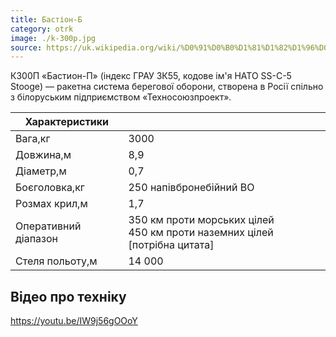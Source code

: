 ```yaml
---
title: Бастіон-Б
category: otrk
image: ./k-300p.jpg
source: https://uk.wikipedia.org/wiki/%D0%91%D0%B0%D1%81%D1%82%D1%96%D0%BE%D0%BD_(%D0%B1%D0%B5%D1%80%D0%B5%D0%B3%D0%BE%D0%B2%D0%B8%D0%B9_%D1%80%D0%B0%D0%BA%D0%B5%D1%82%D0%BD%D0%B8%D0%B9_%D0%BA%D0%BE%D0%BC%D0%BF%D0%BB%D0%B5%D0%BA%D1%81)
---
```


К300П «Бастион-П» (індекс ГРАУ 3К55, кодове ім'я НАТО SS-C-5 Stooge) — ракетна система берегової оборони, створена в Росії спільно з білоруським підприємством «Техносоюзпроект».

| Характеристики       |                                                                                 |
| -------------------- | ------------------------------------------------------------------------------- |
| Вага,кг              | 3000                                                                            |
| Довжина,м            | 8,9                                                                             |
| Діаметр,м            | 0,7                                                                             |
| Боєголовка,кг        | 250 напівбронебійний ВО                                                         |
| Розмах крил,м        | 1,7                                                                             |
| Оперативний діапазон | 350 км проти морських цілей <br/> 450 км проти наземних цілей [потрібна цитата] |
| Стеля польоту,м      | 14 000                                                                          |

## Відео про техніку

https://youtu.be/IW9j56gOOoY
